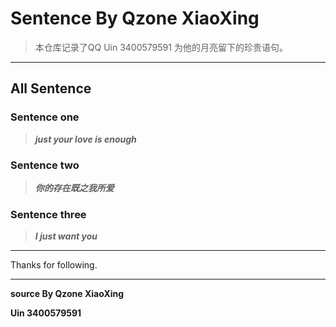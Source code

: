# Sentence By Qzone XiaoXing

> 本仓库记录了QQ Uin 3400579591 为他的月亮留下的珍贵语句。

---

## All Sentence

### Sentence one

> ***just your love is enough***

### Sentence two

> ***你的存在既之我所爱***

### Sentence three

> ***I just want you***

---

Thanks for following.

---

**source By Qzone XiaoXing**

**Uin 3400579591**
